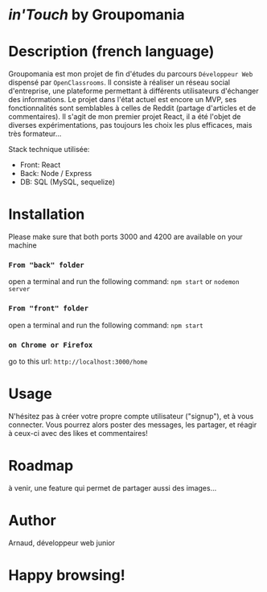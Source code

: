 
# _in'Touch_ by Groupomania

# Description (french language)
  Groupomania est mon projet de fin d'études du parcours `Développeur Web` dispensé par `OpenClassrooms`.
  Il consiste à réaliser un réseau social d'entreprise, une plateforme permettant à différents utilisateurs d'échanger des informations.
  Le projet dans l'état actuel est encore un MVP, ses fonctionnalités sont semblables à celles de Reddit (partage d'articles et de commentaires). Il s'agit de mon premier projet React, il a été l'objet de diverses expérimentations, pas toujours les choix les plus efficaces, mais très formateur...

  Stack technique utilisée:
  - Front: React
  - Back:  Node / Express
  - DB: SQL (MySQL, sequelize)

# Installation
  Please make sure that both ports 3000 and 4200 are available on your machine

  ### `From "back" folder`
  open a terminal and run the following command:
  `npm start` or `nodemon server`
  
  ### `From "front" folder`
  open a terminal and run the following command:
  `npm start`

  ### `on Chrome or Firefox`
  go to this url: `http://localhost:3000/home`

# Usage
  N'hésitez pas à créer votre propre compte utilisateur ("signup"), et à vous connecter. Vous pourrez alors poster des messages, les partager, et réagir à ceux-ci avec des likes et commentaires!

# Roadmap
  à venir, une feature qui permet de partager aussi des images...

# Author
  Arnaud, développeur web junior

# Happy browsing!